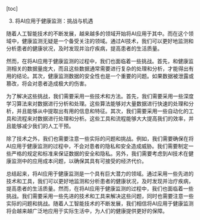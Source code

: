 
[toc]                    
                
                
3. 将AI应用于健康监测：挑战与机遇

随着人工智能技术的不断发展，越来越多的领域开始将AI应用于其中。而在这个领域中，健康监测无疑是一个备受关注的领域。通过AI技术，我们可以更好地监测和分析患者的健康状况，及时发现并治疗疾病，提高患者的生活质量。

然而，在将AI应用于健康监测的过程中，我们也面临着一些挑战。首先，和健康监测相关的数据量庞大，而且这些数据通常需要进行复杂的处理和分析，才能得出有用的结论。其次，健康监测数据的安全性也是一个重要的问题。如果数据被泄露或篡改，将会对患者造成极大的伤害。

为了解决这些挑战，我们需要采用一些技术和方法。首先，我们需要采用一些深度学习算法来对数据进行分析和处理。这些算法能够对大量数据进行快速的处理和分析，并且能够从中提取出有用的信息和特征。其次，我们需要采用一些自动化的工具和流程来对数据进行处理和分析。这些工具和流程能够大大提高我们的效率，并且能够减少我们的人工干预。

除了技术之外，我们也需要注意一些实际的问题和挑战。例如，我们需要确保在将AI应用于健康监测的过程中，不会对患者的隐私和安全造成威胁。我们需要制定一些严格的规定和标准来保证数据的安全和隐私。另外，我们需要考虑到AI技术在健康监测中的应用成本问题，以确保其具有可接受的经济代价。

总结起来，将AI应用于健康监测是一个具有巨大潜力的领域。通过采用一些先进的技术和工具，我们可以更好地监测和分析患者的健康状况，及时发现并治疗疾病，提高患者的生活质量。然而，在将AI应用于健康监测的过程中，我们也面临着一些挑战。我们需要采用一些先进的技术和工具来解决这些问题，同时也需要注意一些实际的问题和挑战。随着人工智能技术的不断发展，我们相信将AI应用于健康监测将会越来越广泛地应用于实际生活中，为人们的健康提供更好的保障。

